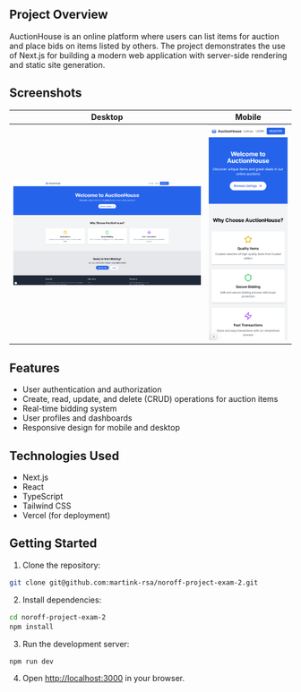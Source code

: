 ## Project Overview

AuctionHouse is an online platform where users can list items for auction and place bids on items listed by others. The project demonstrates the use of Next.js for building a modern web application with server-side rendering and static site generation.

## Screenshots

| Desktop                               | Mobile                              |
| ------------------------------------- | ----------------------------------- |
| ![Desktop](./docs/images/desktop.png) | ![Mobile](./docs/images/mobile.png) |

## Features

- User authentication and authorization
- Create, read, update, and delete (CRUD) operations for auction items
- Real-time bidding system
- User profiles and dashboards
- Responsive design for mobile and desktop

## Technologies Used

- Next.js
- React
- TypeScript
- Tailwind CSS
- Vercel (for deployment)

## Getting Started

1. Clone the repository:

```bash
git clone git@github.com:martink-rsa/noroff-project-exam-2.git
```

2. Install dependencies:

```bash
cd noroff-project-exam-2
npm install
```

3. Run the development server:

```bash
npm run dev
```

4. Open [http://localhost:3000](http://localhost:3000) in your browser.
